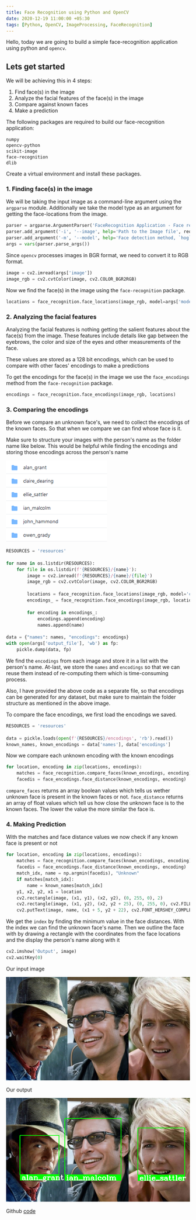 ```yaml
---
title: Face Recognition using Python and OpenCV
date: 2020-12-19 11:00:00 +05:30
tags: [Python, OpenCV, ImageProcessing, FaceRecognition]
---
```


Hello, today we are going to build a simple face-recognition application using python and `opencv`.

## Lets get started

We will be achieving this in 4 steps:
1. Find face(s) in the image
2. Analyze the facial features of the face(s) in the image
3. Compare against known faces
4. Make a prediction

The following packages are required to build our face-recognition application:

```text
numpy
opencv-python
scikit-image
face-recognition
dlib
```

Create a virtual environment and install these packages.

### 1. Finding face(s) in the image

We will be taking the input image as a command-line argument using the `argparse` module. Additionally we take the model type as an argument for getting the face-locations from the image.

```python
parser = argparse.ArgumentParser('FaceRecognition Application - Face recognizer')
parser.add_argument('-i', '--image', help='Path to the Image file', required=True)
parser.add_argument('-m', '--model', help='Face detection method, `hog` or `cnn`. Use `cnn` if GPU is available.', default='hog')
args = vars(parser.parse_args())
```

Since `opencv` processes images in BGR format, we need to convert it to RGB format.

```python
image = cv2.imread(args['image'])
image_rgb = cv2.cvtColor(image, cv2.COLOR_BGR2RGB)
```

Now we find the face(s) in the image using the `face-recognition` package.

```python
locations = face_recognition.face_locations(image_rgb, model=args['model'])
```

### 2. Analyzing the facial features

Analyzing the facial features is nothing getting the salient features about the face(s) from the image. These features include details like gap between the eyebrows, the color and size of the eyes and other measurements of the face.

These values are stored as a 128 bit encodings, which can be used to compare with other faces' encodings to make a predictions

To get the encodings for the face(s) in the image we use the `face_encodings` method from the `face-recognition` package.

```python
encodings = face_recognition.face_encodings(image_rgb, locations)
```

### 3. Comparing the encodings

Before we compare an unknown face's, we need to collect the encodings of the known faces. So that when we compare we can find whose face is it.

Make sure to structure your images with the person's name as the folder name like below. This would be helpful while finding the encodings and storing those encodings across the person's name

![Image folder strucutre](./DatasetFolderStructure.png "Image folder strucutre")

```python
RESOURCES = 'resources'

for name in os.listdir(RESOURCES):
    for file in os.listdir(f'{RESOURCES}/{name}'):
        image = cv2.imread(f'{RESOURCES}/{name}/{file}')
        image_rgb = cv2.cvtColor(image, cv2.COLOR_BGR2RGB)

        locations = face_recognition.face_locations(image_rgb, model='cnn')  # Use model="hog" if GPU is not available
        encodings_ = face_recognition.face_encodings(image_rgb, locations)

        for encoding in encodings_:
            encodings.append(encoding)
            names.append(name)

data = {"names": names, "encodings": encodings}
with open(args['output_file'], 'wb') as fp:
    pickle.dump(data, fp)
```

We find the `encodings` from each image and store it in a list with the person's name. At-last, we store the `names` and `encodings` so that we can reuse them instead of re-computing them which is time-consuming process.

Also, I have provided the above code as a separate file, so that encodings can be generated for any dataset, but make sure to maintain the folder structure as mentioned in the above image.

To compare the face encodings, we first load the encodings we saved.

```python
RESOURCES = 'resources'

data = pickle.loads(open(f'{RESOURCES}/encodings', 'rb').read())
known_names, known_encodings = data['names'], data['encodings']
```

Now we compare each unknown encoding with the known encodings

```python
for location, encoding in zip(locations, encodings):
    matches = face_recognition.compare_faces(known_encodings, encoding)
    facedis = face_encodings.face_distance(known_encodings, encoding)
```

`compare_faces` returns an array boolean values which tells us wether unknown face is present in the known faces or not.
`face_distance` returns an array of float values which tell us how close the unknown face is to the known faces. The lower the value the more similar the face is.

### 4. Making Prediction

With the matches and face distance values we now check if any known face is present or not

```python
for location, encoding in zip(locations, encodings):
    matches = face_recognition.compare_faces(known_encodings, encoding)
    facedis = face_encodings.face_distance(known_encodings, encoding)
    match_idx, name = np.argmin(facedis), "Unknown"
    if matches[match_idx]:
        name = known_names[match_idx]
    y1, x2, y2, x1 = location
    cv2.rectangle(image, (x1, y1), (x2, y2), (0, 255, 0), 2)
    cv2.rectangle(image, (x1, y2), (x2, y2 + 25), (0, 255, 0), cv2.FILLED)
    cv2.putText(image, name, (x1 + 5, y2 + 22), cv2.FONT_HERSHEY_COMPLEX, 1, (255, 255, 255), 2)
```

We get the `index` by finding the minimum value in the face distances. With the index we can find the unknown face's name.
Then we outline the face with by drawing a rectangle with the coordinates from the face locations and the display the person's name along with it

```python
cv2.imshow('Output', image)
cv2.waitKey(0)
```

Our input image

![Input Image](./Input.jpg "Input Image")

Our output

![Output Image](./Output.png "Output Image")

Github [code][code]

[code]: https://github.com/bumblebee211196/FaceRecognition
